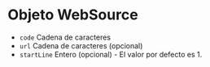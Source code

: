 # Objeto WebSource

* `code` Cadena de caracteres
* `url` Cadena de caracteres (opcional)
* `startLine` Entero (opcional) - El valor por defecto es 1.
